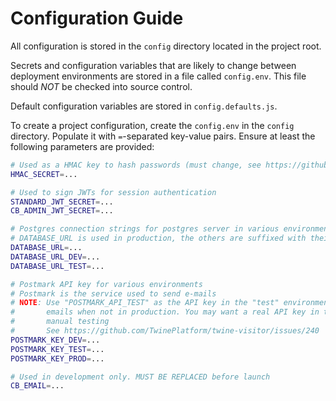 # Configuration Guide

All configuration is stored in the `config` directory located in the project root.

Secrets and configuration variables that are likely to change between deployment environments are stored in a file called `config.env`. This file should _NOT_ be checked into source control.

Default configuration variables are stored in `config.defaults.js`.

To create a project configuration, create the `config.env` in the `config` directory. Populate it with `=`-separated key-value pairs. Ensure at least the following parameters are provided:

```sh
# Used as a HMAC key to hash passwords (must change, see https://github.com/TwinePlatform/twine-visitor/issues/213)
HMAC_SECRET=...

# Used to sign JWTs for session authentication
STANDARD_JWT_SECRET=...
CB_ADMIN_JWT_SECRET=...

# Postgres connection strings for postgres server in various environments
# DATABASE_URL is used in production, the others are suffixed with their environments
DATABASE_URL=...
DATABASE_URL_DEV=...
DATABASE_URL_TEST=...

# Postmark API key for various environments
# Postmark is the service used to send e-mails
# NOTE: Use "POSTMARK_API_TEST" as the API key in the "test" environment, this will prevent sending
#       emails when not in production. You may want a real API key in the "dev" environment to allow
#       manual testing
#       See https://github.com/TwinePlatform/twine-visitor/issues/240
POSTMARK_KEY_DEV=...
POSTMARK_KEY_TEST=...
POSTMARK_KEY_PROD=...

# Used in development only. MUST BE REPLACED before launch
CB_EMAIL=...
```
